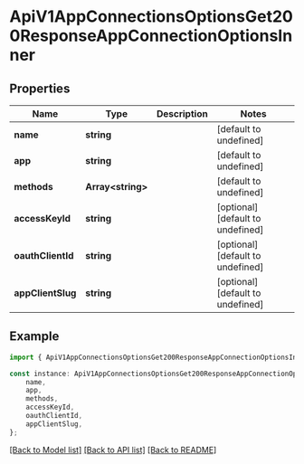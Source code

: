 # ApiV1AppConnectionsOptionsGet200ResponseAppConnectionOptionsInner


## Properties

Name | Type | Description | Notes
------------ | ------------- | ------------- | -------------
**name** | **string** |  | [default to undefined]
**app** | **string** |  | [default to undefined]
**methods** | **Array&lt;string&gt;** |  | [default to undefined]
**accessKeyId** | **string** |  | [optional] [default to undefined]
**oauthClientId** | **string** |  | [optional] [default to undefined]
**appClientSlug** | **string** |  | [optional] [default to undefined]

## Example

```typescript
import { ApiV1AppConnectionsOptionsGet200ResponseAppConnectionOptionsInner } from './api';

const instance: ApiV1AppConnectionsOptionsGet200ResponseAppConnectionOptionsInner = {
    name,
    app,
    methods,
    accessKeyId,
    oauthClientId,
    appClientSlug,
};
```

[[Back to Model list]](../README.md#documentation-for-models) [[Back to API list]](../README.md#documentation-for-api-endpoints) [[Back to README]](../README.md)
